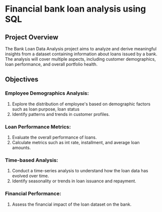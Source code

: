 # Financial bank loan analysis using SQL
## Project Overview
The Bank Loan Data Analysis project aims to analyze and derive meaningful insights from a dataset containing information about loans issued by a bank. The analysis will cover multiple aspects, including customer demographics, loan performance, and overall portfolio health.
## Objectives
### Employee Demographics Analysis:
1. Explore the distribution of employee's based on demographic factors such as loan purpose, loan status
2. Identify patterns and trends in customer profiles.
### Loan Performance Metrics:
1. Evaluate the overall performance of loans.
2. Calculate metrics such as int rate, installment, and average loan amounts.
### Time-based Analysis:
1. Conduct a time-series analysis to understand how the loan data has evolved over time.
2. Identify seasonality or trends in loan issuance and repayment.
### Financial Performance:
1. Assess the financial impact of the loan dataset on the bank.
